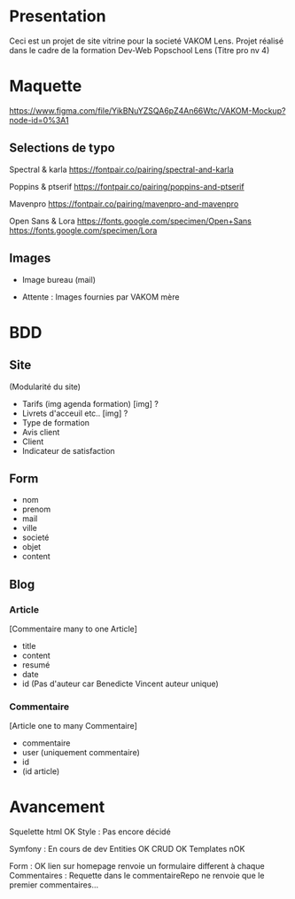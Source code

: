 # Presentation

Ceci est un projet de site vitrine pour la societé VAKOM Lens.
Projet réalisé dans le cadre de la formation Dev-Web Popschool Lens (Titre pro nv 4)


# Maquette

https://www.figma.com/file/YikBNuYZSQA6pZ4An66Wtc/VAKOM-Mockup?node-id=0%3A1

## Selections de typo 
Spectral & karla
https://fontpair.co/pairing/spectral-and-karla

Poppins & ptserif
https://fontpair.co/pairing/poppins-and-ptserif

Mavenpro
https://fontpair.co/pairing/mavenpro-and-mavenpro

Open Sans & Lora
https://fonts.google.com/specimen/Open+Sans
https://fonts.google.com/specimen/Lora

## Images

- Image bureau (mail)

- Attente : Images fournies par VAKOM mère

# BDD
## Site 
(Modularité du site)

- Tarifs (img agenda formation) [img] ?
- Livrets d'acceuil etc..   [img] ?
- Type de formation
- Avis client
- Client
- Indicateur de satisfaction

## Form
- nom   
- prenom    
- mail    
- ville   
- societé   
- objet     
- content   

## Blog
### Article 
[Commentaire many to one Article]
- title    
- content   
- resumé    
- date   
- id
(Pas d'auteur car Benedicte Vincent auteur unique)

### Commentaire
[Article one to many Commentaire]
- commentaire
- user (uniquement commentaire)
- id
- (id article)

# Avancement

Squelette html OK
Style : Pas encore décidé

Symfony : En cours de dev
Entities OK
CRUD OK
Templates nOK 

Form : OK lien sur homepage renvoie un formulaire different à chaque
Commentaires : Requette dans le commentaireRepo ne renvoie que le premier commentaires...
